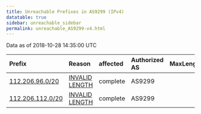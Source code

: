 ```yaml
---
title: Unreachable Prefixes in AS9299 (IPv4)
datatable: true
sidebar: unreachable_sidebar
permalink: unreachable_AS9299-v4.html
---
```


Data as of 2018-10-28 14:35:00 UTC


<div class="datatable-begin"></div>

| Prefix                                                     | Reason                                                                                                    | affected   | Authorized AS   |   MaxLength | Anchor                                       |   unreachable /24s |
|:-----------------------------------------------------------|:----------------------------------------------------------------------------------------------------------|:-----------|:----------------|------------:|:---------------------------------------------|-------------------:|
| [112.206.96.0/20](https://stat.ripe.net/112.206.96.0/20)   | [INVALID LENGTH](https://rpki-validator.ripe.net/announcement-preview?asn=AS9299&prefix=112.206.96.0/20)  | complete   | AS9299          |          19 | [APNIC](unreachable_APNIC_RPKI_Root-v4.html) |                 16 |
| [112.206.112.0/20](https://stat.ripe.net/112.206.112.0/20) | [INVALID LENGTH](https://rpki-validator.ripe.net/announcement-preview?asn=AS9299&prefix=112.206.112.0/20) | complete   | AS9299          |          19 | [APNIC](unreachable_APNIC_RPKI_Root-v4.html) |                 16 |

<div class="datatable-end"></div>